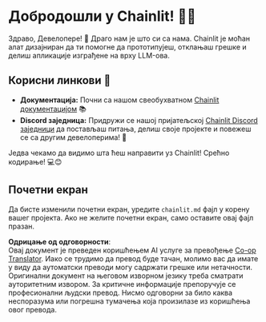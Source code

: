 <!--
CO_OP_TRANSLATOR_METADATA:
{
  "original_hash": "c49526c7abc56b0b5f1e835c1739f18e",
  "translation_date": "2025-07-12T13:55:47+00:00",
  "source_file": "11-mcp/code_samples/github-mcp/chainlit.md",
  "language_code": "sr"
}
-->
# Добродошли у Chainlit! 🚀🤖

Здраво, Девелопере! 👋 Драго нам је што си са нама. Chainlit је моћан алат дизајниран да ти помогне да прототипујеш, отклањаш грешке и делиш апликације изграђене на врху LLM-ова.

## Корисни линкови 🔗

- **Документација:** Почни са нашом свеобухватном [Chainlit документацијом](https://docs.chainlit.io) 📚  
- **Discord заједница:** Придружи се нашој пријатељској [Chainlit Discord заједници](https://discord.gg/k73SQ3FyUh) да постављаш питања, делиш своје пројекте и повежеш се са другим девелоперима! 💬

Једва чекамо да видимо шта ћеш направити уз Chainlit! Срећно кодирање! 💻😊

## Почетни екран

Да бисте изменили почетни екран, уредите `chainlit.md` фајл у корену вашег пројекта. Ако не желите почетни екран, само оставите овај фајл празан.

**Одрицање од одговорности**:  
Овај документ је преведен коришћењем AI услуге за превођење [Co-op Translator](https://github.com/Azure/co-op-translator). Иако се трудимо да превод буде тачан, молимо вас да имате у виду да аутоматски преводи могу садржати грешке или нетачности. Оригинални документ на његовом изворном језику треба сматрати ауторитетним извором. За критичне информације препоручује се професионални људски превод. Нисмо одговорни за било каква неспоразума или погрешна тумачења која произилазе из коришћења овог превода.